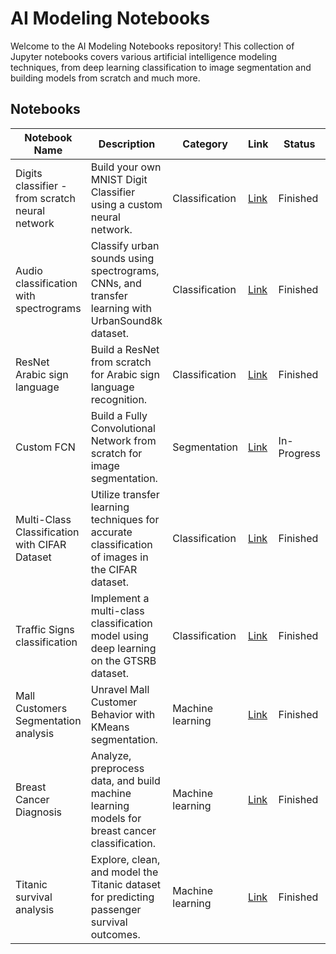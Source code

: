 # AI Modeling Notebooks

Welcome to the AI Modeling Notebooks repository! This collection of Jupyter notebooks covers various artificial intelligence modeling techniques, from deep learning classification to image segmentation and building models from scratch and much more.

## Notebooks


| Notebook Name | Description | Category | Link | Status |
| --- | --- | --- | --- | --- |
| Digits classifier - from scratch neural network | Build your own MNIST Digit Classifier using a custom neural network. | Classification | [Link](https://colab.research.google.com/drive/1BUChvOdK_RVkSPUvtlMjkp8Pq22r2fb2?usp=sharing) | Finished |
| Audio classification with spectrograms | Classify urban sounds using spectrograms, CNNs, and transfer learning with UrbanSound8k dataset. | Classification | [Link](https://colab.research.google.com/drive/1Z9y3wystxpxCrLnJigwO5KWJR9WmSNE8?usp=sharing) | Finished |
| ResNet Arabic sign language | Build a ResNet from scratch for Arabic sign language recognition. | Classification | [Link](https://www.kaggle.com/code/alibnhossam/resnet18-from-scratch-model-training-nd-deployment) | Finished |
| Custom FCN | Build a Fully Convolutional Network from scratch for image segmentation. | Segmentation | [Link](https://colab.research.google.com/drive/1wkxTkxa_gfliUefliaiq3XTLWkC5Qftt?usp=sharing) | In-Progress |
| Multi-Class Classification with CIFAR Dataset | Utilize transfer learning techniques for accurate classification of images in the CIFAR dataset. | Classification | [Link](https://github.com/Ali-Hossam/CIFAR-transfer-learning) | Finished |
| Traffic Signs classification | Implement a multi-class classification model using deep learning on the GTSRB dataset. | Classification | [Link](https://github.com/Ali-Hossam/traffic-signs-classification) | Finished |
| Mall Customers Segmentation analysis | Unravel Mall Customer Behavior with KMeans segmentation. | Machine learning | [Link](https://github.com/Ali-Hossam/mall-customers-analysis/blob/main/Customer%20Clustering.ipynb) | Finished |
| Breast Cancer Diagnosis | Analyze, preprocess data, and build machine learning models for breast cancer classification. | Machine learning | [Link](https://github.com/Ali-Hossam/breast-cancer-diagnosis/blob/main/Breast%20Cancer.ipynb) | Finished |
| Titanic survival analysis | Explore, clean, and model the Titanic dataset for predicting passenger survival outcomes. | Machine learning | [Link](https://github.com/Ali-Hossam/titanic-survival-prediction/blob/main/Passengers%20survival%20notebook.ipynb) | Finished |
